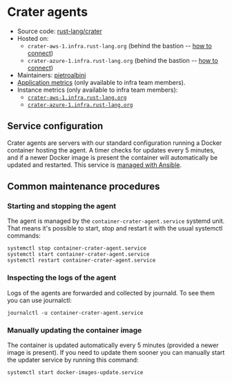 # Crater agents

* Source code: [rust-lang/crater][repo]
* Hosted on:
  * `crater-aws-1.infra.rust-lang.org` (behind the bastion -- [how to connect][bastion-connect])
  * `crater-azure-1.infra.rust-lang.org` (behind the bastion -- [how to connect][bastion-connect])
* Maintainers: [pietroalbini]
* [Application metrics][grafana-app] (only available to infra team members).
* Instance metrics (only available to infra team members):
  * [`crater-aws-1.infra.rust-lang.org`][grafana-instance-aws-1]
  * [`crater-azure-1.infra.rust-lang.org`][grafana-instance-azure-1]

## Service configuration

Crater agents are servers with our standard configuration running a Docker
container hosting the agent. A timer checks for updates every 5 minutes, and if
a newer Docker image is present the container will automatically be updated and
restarted. This service is [managed with Ansible][ansible].

## Common maintenance procedures

### Starting and stopping the agent

The agent is managed by the `container-crater-agent.service` systemd unit. That
means it's possible to start, stop and restart it with the usual systemctl
commands:

```
systemctl stop container-crater-agent.service
systemctl start container-crater-agent.service
systemctl restart container-crater-agent.service
```

### Inspecting the logs of the agent

Logs of the agents are forwarded and collected by journald. To see them you can
use journalctl:

```
journalctl -u container-crater-agent.service
```

### Manually updating the container image

The container is updated automatically every 5 minutes (provided a newer image
is present). If you need to update them sooner you can manually start the
updater service by running this command:

```
systemctl start docker-images-update.service
```

[repo]: https://github.com/rust-lang/docs.rs
[bastion-connect]: https://github.com/rust-lang/infra-team/blob/master/docs/hosts/bastion.md#logging-into-servers-through-the-bastion
[pietroalbini]: https://github.com/pietroalbini
[grafana-instance-aws-1]: https://grafana.rust-lang.org/d/rpXrFfKWz/instance-metrics?orgId=1&var-instance=crater-aws-1.infra.rust-lang.org:9100
[grafana-instance-azure-1]: https://grafana.rust-lang.org/d/rpXrFfKWz/instance-metrics?orgId=1&var-instance=crater-azure-1.infra.rust-lang.org:9100
[grafana-app]: https://grafana.rust-lang.org/d/WLeJySTZz/crater?orgId=1
[ansible]: https://github.com/rust-lang/simpleinfra/blob/master/ansible/playbooks/crater.yml
